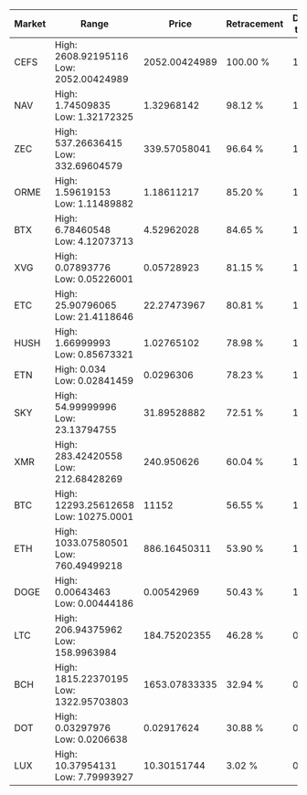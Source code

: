 | Market | Range | Price| Retracement | Doubles to 50% |
| --- | --- | --- | --- | --- |
| CEFS | High: 2608.92195116<br />Low: 2052.00424989 | 2052.00424989 | 100.00 % | 1.14 |
| NAV | High: 1.74509835<br />Low: 1.32172325 | 1.32968142 | 98.12 % | 1.15 |
| ZEC | High: 537.26636415<br />Low: 332.69604579 | 339.57058041 | 96.64 % | 1.28 |
| ORME | High: 1.59619153<br />Low: 1.11489882 | 1.18611217 | 85.20 % | 1.14 |
| BTX | High: 6.78460548<br />Low: 4.12073713 | 4.52962028 | 84.65 % | 1.20 |
| XVG | High: 0.07893776<br />Low: 0.05226001 | 0.05728923 | 81.15 % | 1.15 |
| ETC | High: 25.90796065<br />Low: 21.4118646 | 22.27473967 | 80.81 % | 1.06 |
| HUSH | High: 1.66999993<br />Low: 0.85673321 | 1.02765102 | 78.98 % | 1.23 |
| ETN | High: 0.034<br />Low: 0.02841459 | 0.0296306 | 78.23 % | 1.05 |
| SKY | High: 54.99999996<br />Low: 23.13794755 | 31.89528882 | 72.51 % | 1.22 |
| XMR | High: 283.42420558<br />Low: 212.68428269 | 240.950626 | 60.04 % | 1.03 |
| BTC | High: 12293.25612658<br />Low: 10275.0001 | 11152 | 56.55 % | 1.01 |
| ETH | High: 1033.07580501<br />Low: 760.49499218 | 886.16450311 | 53.90 % | 1.01 |
| DOGE | High: 0.00643463<br />Low: 0.00444186 | 0.00542969 | 50.43 % | 1.00 |
| LTC | High: 206.94375962<br />Low: 158.9963984 | 184.75202355 | 46.28 % | 0.00 |
| BCH | High: 1815.22370195<br />Low: 1322.95703803 | 1653.07833335 | 32.94 % | 0.00 |
| DOT | High: 0.03297976<br />Low: 0.0206638 | 0.02917624 | 30.88 % | 0.00 |
| LUX | High: 10.37954131<br />Low: 7.79993927 | 10.30151744 | 3.02 % | 0.00 |
